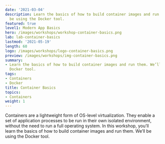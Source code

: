```yaml
---
date: '2021-03-04'
description: Learn the basics of how to build container images and run them. We’ll
  be using the Docker tool.
featured: true
level1: Modern App Basics
hero: /images/workshops/workshop-container-basics.png
lab: lab-container-basics
lastmod: '2021-05-19'
length: 60
logo: /images/workshops/logo-container-basics.png
preview: /images/workshops/img-container-basics.png
summary:
- Learn the basics of how to build container images and run them. We’ll be using the
  Docker tool.
tags:
- Containers
- Docker
title: Container Basics
topics:
- Containers
weight: 1
---
```


Containers are a lightweight form of OS-level virtualization. They enable a set of application processes to be run in their own isolated environment, without the need to run a full operating system. In this workshop, you’ll learn the basics of how to build container images and run them. We’ll be using the Docker tool.